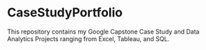 # CaseStudyPortfolio
This repository contains my Google Capstone Case Study and Data Analytics Projects ranging from Excel, Tableau, and SQL.

